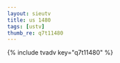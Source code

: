 ```yaml
--- 
layout: sieutv
title: us 1480
tags: [ustv]
thumb_re: q7t11480
---
```

{% include tvadv key="q7t11480" %} 

